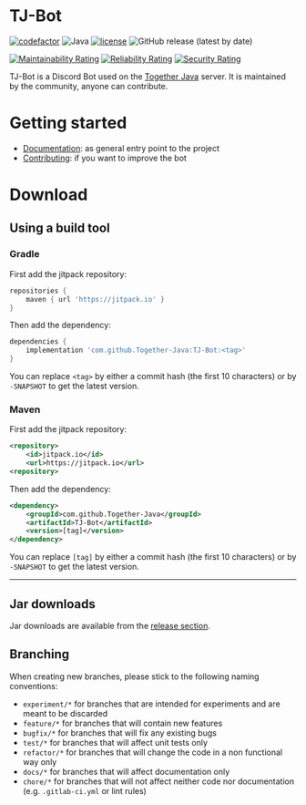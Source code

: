 # TJ-Bot

[![codefactor](https://img.shields.io/codefactor/grade/github/together-java/tj-bot)](https://www.codefactor.io/repository/github/together-java/tj-bot)
![Java](https://img.shields.io/badge/Java-17%2B-ff696c)
[![license](https://img.shields.io/github/license/Together-Java/TJ-Bot)](https://github.com/Together-Java/TJ-Bot/blob/master/LICENSE)
![GitHub release (latest by date)](https://img.shields.io/github/v/release/Together-Java/TJ-Bot?label=release)

[![Maintainability Rating](https://sonarcloud.io/api/project_badges/measure?project=Together-Java_TJ-Bot&metric=sqale_rating)](https://sonarcloud.io/dashboard?id=Together-Java_TJ-Bot)
[![Reliability Rating](https://sonarcloud.io/api/project_badges/measure?project=Together-Java_TJ-Bot&metric=reliability_rating)](https://sonarcloud.io/dashboard?id=Together-Java_TJ-Bot)
[![Security Rating](https://sonarcloud.io/api/project_badges/measure?project=Together-Java_TJ-Bot&metric=security_rating)](https://sonarcloud.io/dashboard?id=Together-Java_TJ-Bot)

TJ-Bot is a Discord Bot used on the [Together Java](https://discord.gg/togetherjava) server. It is maintained by the community, anyone can contribute.

# Getting started

* [Documentation](https://github.com/Together-Java/TJ-Bot/wiki): as general entry point to the project
* [Contributing](https://github.com/Together-Java/TJ-Bot/wiki/Contributing): if you want to improve the bot

# Download

## Using a build tool

### Gradle

First add the jitpack repository:
```gradle
repositories {
    maven { url 'https://jitpack.io' }
} 
```
Then add the dependency:
```gradle
dependencies {
    implementation 'com.github.Together-Java:TJ-Bot:<tag>'
}
```
You can replace `<tag>` by either a commit hash (the first 10 characters) or by `-SNAPSHOT` to get the latest version.

### Maven

First add the jitpack repository:
```xml
<repository>
    <id>jitpack.io</id>
    <url>https://jitpack.io</url>
<repository>
```
Then add the dependency:
```xml
<dependency>
    <groupId>com.github.Together-Java</groupId>
    <artifactId>TJ-Bot</artifactId>
    <version>[tag]</version>
</dependency>
```
You can replace `[tag]` by either a commit hash (the first 10 characters) or by `-SNAPSHOT` to get the latest version.

---

## Jar downloads

Jar downloads are available from the [release section](https://github.com/Together-Java/TJ-Bot/releases).

## Branching

When creating new branches, please stick to the following naming conventions:
* `experiment/*` for branches that are intended for experiments and are meant to be discarded
* `feature/*` for branches that will contain new features
* `bugfix/*` for branches that will fix any existing bugs
* `test/*` for branches that will affect unit tests only
* `refactor/*` for branches that will change the code in a non functional way only
* `docs/*` for branches that will affect documentation only
* `chore/*` for branches that will not affect neither code nor documentation (e.g. `.gitlab-ci.yml` or lint rules)